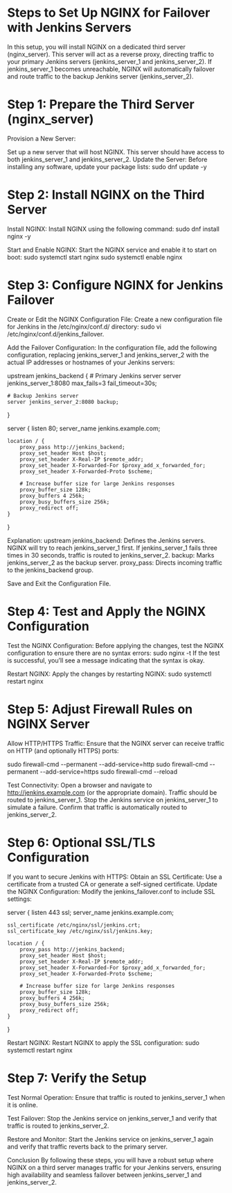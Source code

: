 # Steps to Set Up NGINX for Failover with Jenkins Servers
In this setup, you will install NGINX on a dedicated third server (nginx_server). This server will act as a reverse proxy, directing traffic to your primary Jenkins servers (jenkins_server_1 and jenkins_server_2). If jenkins_server_1 becomes unreachable, NGINX will automatically failover and route traffic to the backup Jenkins server (jenkins_server_2).

# Step 1: Prepare the Third Server (nginx_server)
Provision a New Server:

Set up a new server that will host NGINX. This server should have access to both jenkins_server_1 and jenkins_server_2.
Update the Server:
Before installing any software, update your package lists:
sudo dnf update -y

# Step 2: Install NGINX on the Third Server
Install NGINX:
Install NGINX using the following command:
sudo dnf install nginx -y

Start and Enable NGINX:
Start the NGINX service and enable it to start on boot:
sudo systemctl start nginx
sudo systemctl enable nginx

# Step 3: Configure NGINX for Jenkins Failover
Create or Edit the NGINX Configuration File:
Create a new configuration file for Jenkins in the /etc/nginx/conf.d/ directory:
sudo vi /etc/nginx/conf.d/jenkins_failover.

Add the Failover Configuration:
In the configuration file, add the following configuration, replacing jenkins_server_1 and jenkins_server_2 with the actual IP addresses or hostnames of your Jenkins servers:

upstream jenkins_backend {
    # Primary Jenkins server
    server jenkins_server_1:8080 max_fails=3 fail_timeout=30s;

    # Backup Jenkins server
    server jenkins_server_2:8080 backup;
}

server {
    listen 80;
    server_name jenkins.example.com;

    location / {
        proxy_pass http://jenkins_backend;
        proxy_set_header Host $host;
        proxy_set_header X-Real-IP $remote_addr;
        proxy_set_header X-Forwarded-For $proxy_add_x_forwarded_for;
        proxy_set_header X-Forwarded-Proto $scheme;

        # Increase buffer size for large Jenkins responses
        proxy_buffer_size 128k;
        proxy_buffers 4 256k;
        proxy_busy_buffers_size 256k;
        proxy_redirect off;
    }
}

Explanation:
upstream jenkins_backend: Defines the Jenkins servers. NGINX will try to reach jenkins_server_1 first. If jenkins_server_1 fails three times in 30 seconds, traffic is routed to jenkins_server_2.
backup: Marks jenkins_server_2 as the backup server.
proxy_pass: Directs incoming traffic to the jenkins_backend group.

Save and Exit the Configuration File.

# Step 4: Test and Apply the NGINX Configuration
Test the NGINX Configuration:
Before applying the changes, test the NGINX configuration to ensure there are no syntax errors:
sudo nginx -t
If the test is successful, you’ll see a message indicating that the syntax is okay.

Restart NGINX:
Apply the changes by restarting NGINX:
sudo systemctl restart nginx

# Step 5: Adjust Firewall Rules on NGINX Server
Allow HTTP/HTTPS Traffic:
Ensure that the NGINX server can receive traffic on HTTP (and optionally HTTPS) ports:

sudo firewall-cmd --permanent --add-service=http
sudo firewall-cmd --permanent --add-service=https
sudo firewall-cmd --reload

Test Connectivity:
Open a browser and navigate to http://jenkins.example.com (or the appropriate domain). Traffic should be routed to jenkins_server_1.
Stop the Jenkins service on jenkins_server_1 to simulate a failure. Confirm that traffic is automatically routed to jenkins_server_2.

# Step 6: Optional SSL/TLS Configuration
If you want to secure Jenkins with HTTPS:
Obtain an SSL Certificate:
Use a certificate from a trusted CA or generate a self-signed certificate.
Update the NGINX Configuration:
Modify the jenkins_failover.conf to include SSL settings:

server {
    listen 443 ssl;
    server_name jenkins.example.com;

    ssl_certificate /etc/nginx/ssl/jenkins.crt;
    ssl_certificate_key /etc/nginx/ssl/jenkins.key;

    location / {
        proxy_pass http://jenkins_backend;
        proxy_set_header Host $host;
        proxy_set_header X-Real-IP $remote_addr;
        proxy_set_header X-Forwarded-For $proxy_add_x_forwarded_for;
        proxy_set_header X-Forwarded-Proto $scheme;

        # Increase buffer size for large Jenkins responses
        proxy_buffer_size 128k;
        proxy_buffers 4 256k;
        proxy_busy_buffers_size 256k;
        proxy_redirect off;
    }
}

Restart NGINX:
Restart NGINX to apply the SSL configuration:
sudo systemctl restart nginx

# Step 7: Verify the Setup
Test Normal Operation:
Ensure that traffic is routed to jenkins_server_1 when it is online.

Test Failover:
Stop the Jenkins service on jenkins_server_1 and verify that traffic is routed to jenkins_server_2.

Restore and Monitor:
Start the Jenkins service on jenkins_server_1 again and verify that traffic reverts back to the primary server.

Conclusion
By following these steps, you will have a robust setup where NGINX on a third server manages traffic for your Jenkins servers, ensuring high availability and seamless failover between jenkins_server_1 and jenkins_server_2.
